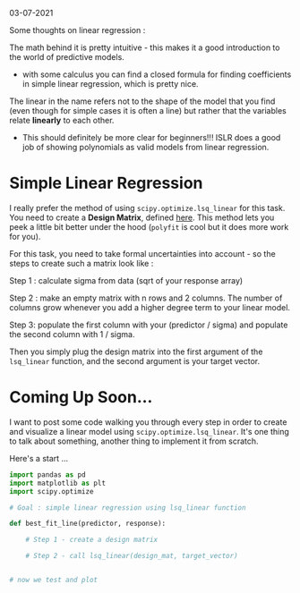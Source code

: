 <script type="text/javascript" async
  src="https://cdn.mathjax.org/mathjax/latest/MathJax.js?config=TeX-MML-AM_CHTML">
</script>


03-07-2021

Some thoughts on linear regression :

The math behind it is pretty intuitive - this makes it a good introduction to the world of predictive models. 
  - with some calculus you can find a closed formula for finding coefficients in simple linear regression, which is pretty nice.  

The linear in the name refers not to the shape of the model that you find (even though for simple cases it is often a line) but rather that the variables relate **linearly** to each other. 
  - This should definitely be more clear for beginners!!! ISLR does a good job of showing polynomials as valid models from linear regression.  



# Simple Linear Regression 

I really prefer the method of using `scipy.optimize.lsq_linear` for this task. You need to create a **Design Matrix**, defined [here](https://en.wikipedia.org/wiki/Design_matrix). This method lets you peek a little bit better under the hood (`polyfit` is cool but it does more work for you). 

For this task, you need to take formal uncertainties into account - so the steps to create such a matrix look like :

Step 1 : calculate sigma from data (sqrt of your response array) 

Step 2 : make an empty matrix with n rows and 2 columns. The number of columns grow whenever you add a higher degree term to your linear model. 

Step 3: populate the first column with your (predictor / sigma) and populate the second column with 1 / sigma. 

Then you simply plug the design matrix into the first argument of the `lsq_linear` function, and the second argument is your target vector. 

# Coming Up Soon...

I want to post some code walking you through every step in order to create and visualize a linear model using `scipy.optimize.lsq_linear`. It's one thing to talk about something, another thing to implement it from scratch. 

Here's a start ...

```python
import pandas as pd
import matplotlib as plt
import scipy.optimize

# Goal : simple linear regression using lsq_linear function

def best_fit_line(predictor, response):

    # Step 1 - create a design matrix

    # Step 2 - call lsq_linear(design_mat, target_vector)


# now we test and plot
```